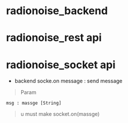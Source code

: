 # radionoise_backend

# radionoise_rest api

# radionoise_socket api

* backend socke.on message : send message

> Param

    msg : massge [String]

> u must make socket.on(massge)
